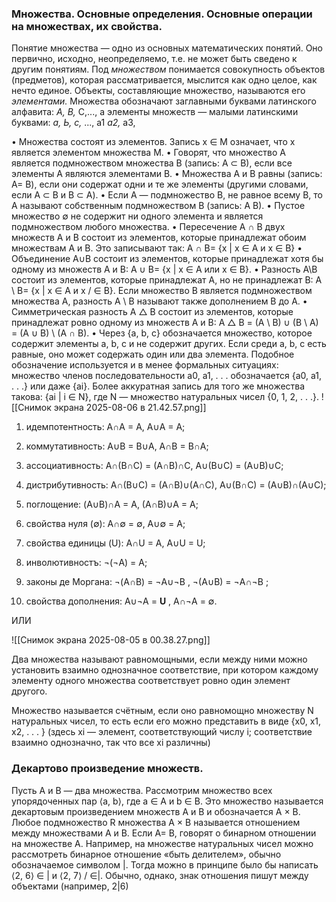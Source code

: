 ### Множества. Основные определения. Основные операции на множествах, их свойства.

Понятие множества — одно из основных математических понятий. Оно первично, исходно, неопределяемо, т.е. не может быть сведено к другим понятиям. Под _множеством_ понимается совокупность объектов (предметов), которая рассматривается, мыслится как одно целое, как нечто единое.
Объекты, составляющие множество, называются его _элементами._ Множества обозначают заглавными буквами латинского алфавита: _А, В,_ С,..., а элементы множеств — малыми латинскими буквами: _а, Ь, с,_ ..., а1 _а2,_ а3,

• Множества состоят из элементов. Запись x ∈ M означает, что x является элементом множества M.
• Говорят, что множество A является подмножеством множества B (запись: A ⊂ B), если все элементы A являются элементами B.
• Множества A и B равны (запись: A= B), если они содержат одни и те же элементы (другими словами, если A ⊂ B и B ⊂ A).
• Если A — подмножество B, не равное всему B, то A называют собственным подмножеством B (запись: A B).
• Пустое множество ∅ не содержит ни одного элемента и является подмножеством любого множества.
• Пересечение A ∩ B двух множеств A и B состоит из элементов, которые принадлежат обоим множествам A и B. Это записывают так:
A ∩ B= {x | x ∈ A и x ∈ B}
• Объединение A∪B состоит из элементов, которые принадлежат хотя бы одному из множеств A и B:
A ∪ B= {x | x ∈ A или x ∈ B}.
• Разность A\B состоит из элементов, которые принадлежат A, но не принадлежат B:
A \ B= {x | x ∈ A и x / ∈ B}.
Если множество B является подмножеством множества A, разность A \ B называют также дополнением B до A.
• Симметрическая разность A △ B состоит из элементов, которые принадлежат ровно одному из множеств A и B:
A △ B = (A \ B) ∪ (B \ A) = (A ∪ B) \ (A ∩ B).
• Через {a, b, c} обозначается множество, которое содержит элементы a, b, c и не содержит других. Если среди a, b, c есть равные, оно может содержать один или два элемента. Подобное обозначение используется и в менее формальных ситуациях: множество членов последовательности a0, a1, . . . обозначается {a0, a1, . . .} или даже {ai}. Более аккуратная запись для того же множества такова: {ai | i ∈ N}, где N — множество натуральных чисел {0, 1, 2, . . .}.
![[Снимок экрана 2025-08-06 в 21.42.57.png]]


1. идемпотентность: A∩A = A, A∪A = A;

2. коммутативность: А∪В = В∪А, А∩В = В∩А;

3. ассоциативность: А∩(В∩С) = (А∩В)∩С, А∪(В∪С) = (А∪В)∪С;

4. дистрибутивность: А∩(В∪С) = (А∩В)∪(А∩С), А∪(В∩С) = (А∪В)∩(А∪С);

5. поглощение: (A∪B)∩A = A, (A∩B)∪A = A;

6. свойства нуля (∅): A∩∅ = ∅, A∪∅ = A;

7. свойства единицы (U): A∩U = A, А∪U = U;

8. инволютивностъ: ¬(¬A) = A;

9. законы де Моргана: ¬(A∩B) = ¬A∪¬B , ¬(A∪B) = ¬A∩¬B ;

10. свойства дополнения: A∪¬A = **U** , A∩¬A = ∅.

ИЛИ

![[Снимок экрана 2025-08-05 в 00.38.27.png]]

Два множества называют равномощными, если между ними можно установить взаимно однозначное соответствие, при котором каждому элементу одного множества соответствует ровно один элемент другого.

Множество называется счётным, если оно равномощно множеству N натуральных чисел, то есть если его можно представить в виде {x0, x1, x2, . . . } (здесь xi — элемент, соответствующий числу i; соответствие взаимно однозначно, так что все xi различны)
### Декартово произведение множеств.
Пусть A и B — два множества. Рассмотрим множество всех упорядоченных пар ⟨a, b⟩, где a ∈ A и b ∈ B. Это множество называется декартовым произведением множеств A и B и обозначается A × B.
Любое подмножество R множества A × B называется отношением между множествами A и B. Если A= B, говорят о бинарном отношении на множестве A. Например, на множестве натуральных чисел можно рассмотреть бинарное отношение «быть делителем», обычно обозначаемое символом |. Тогда можно в принципе было бы написать ⟨2, 6⟩ ∈ | и ⟨2, 7⟩ / ∈|. Обычно, однако, знак отношения пишут между объектами (например, 2|6)

